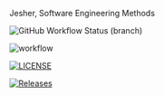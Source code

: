 Jesher, Software Engineering Methods

![GitHub Workflow Status (branch)](https://img.shields.io/github/workflow/status/Jesh-The-Titan/sem/main.yml/develop?style=flat-square)

![workflow](https://github.com/Jesh-The-Titan/sem/actions/workflows/main.yml/badge.svg)

[![LICENSE](https://img.shields.io/github/license/Jesh-The-Titan/sem.svg?style=flat-square)](https://github.com/Jesh-The-Titan/sem/blob/master/LICENSE)

[![Releases](https://img.shields.io/github/release/Jesh-The-Titan/sem/all.svg?style=flat-square)](https://github.com/Jesh-The-Titan/sem/releases)




